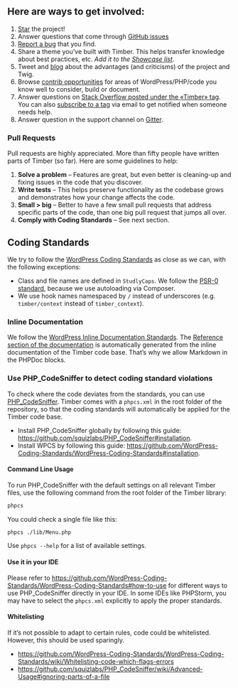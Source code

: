 ## Here are ways to get involved:

1. [Star](https://github.com/timber/timber/stargazers) the project!
2. Answer questions that come through [GitHub issues](https://github.com/timber/timber/issues?state=open)
3. [Report a bug](https://github.com/timber/timber/issues/new) that you find.
4. Share a theme you’ve built with Timber. This helps transfer knowledge about best practices, etc. _Add it to the [Showcase list](https://github.com/timber/timber/wiki/Showcase)_.
5. Tweet and [blog](http://www.oomphinc.com/blog/2013-10/php-templating-wordpress/#post-content) about the advantages (and criticisms) of the project and Twig.
6. Browse [contrib opportunities](https://github.com/timber/timber/issues?labels=contrib-opportunity&page=1&state=open) for areas of WordPress/PHP/code you know well to consider, build or document.
7. Answer questions on [Stack Overflow posted under the «Timber» tag](https://stackoverflow.com/questions/tagged/timber). You can also [subscribe to a tag](https://stackoverflow.blog/2010/12/20/subscribe-to-tags-via-emai/) via email to get notified when someone needs help.
8. Answer question in the support channel on [Gitter](https://gitter.im/timber/timber).

### Pull Requests

Pull requests are highly appreciated. More than fifty people have written parts of Timber (so far). Here are some guidelines to help:

1. **Solve a problem** – Features are great, but even better is cleaning-up and fixing issues in the code that you discover.
2. **Write tests** – This helps preserve functionality as the codebase grows and demonstrates how your change affects the code.
3. **Small > big** – Better to have a few small pull requests that address specific parts of the code, than one big pull request that jumps all over.
4. **Comply with Coding Standards** – See next section.

## Coding Standards

We try to follow the [WordPress Coding Standards](https://make.wordpress.org/core/handbook/coding-standards/php/) as close as we can, with the following exceptions:

- Class and file names are defined in `StudlyCaps`. We follow the [PSR-0 standard](http://www.php-fig.org/psr/psr-1/#namespace-and-class-names), because we use autoloading via Composer.
- We use hook names namespaced by `/` instead of underscores (e.g. `timber/context` instead of `timber_context`).

### Inline Documentation

We follow the [WordPress Inline Documentation Standards](https://make.wordpress.org/core/handbook/best-practices/inline-documentation-standards/php/). The [Reference section of the documentation](https://timber.github.io/docs/reference/) is automatically generated from the inline documentation of the Timber code base. That’s why we allow Markdown in the PHPDoc blocks.

### Use PHP_CodeSniffer to detect coding standard violations

To check where the code deviates from the standards, you can use [PHP_CodeSniffer](https://github.com/squizlabs/PHP_CodeSniffer). Timber comes with a `phpcs.xml` in the root folder of the repository, so that the coding standards will automatically be applied for the Timber code base.

- Install PHP_CodeSniffer globally by following this guide: <https://github.com/squizlabs/PHP_CodeSniffer#installation>.
- Install WPCS by following this guide: <https://github.com/WordPress-Coding-Standards/WordPress-Coding-Standards#installation>.

#### Command Line Usage

To run PHP_CodeSniffer with the default settings on all relevant Timber files, use the following command from the root folder of the Timber library: 

```bash
phpcs
```

You could check a single file like this:

```bash
phpcs ./lib/Menu.php
```

Use `phpcs --help` for a list of available settings.

#### Use it in your IDE

Please refer to <https://github.com/WordPress-Coding-Standards/WordPress-Coding-Standards#how-to-use> for different ways to use PHP_CodeSniffer directly in your IDE. In some IDEs like PHPStorm, you may have to select the `phpcs.xml` explicitly to apply the proper standards.

#### Whitelisting

If it’s not possible to adapt to certain rules, code could be whitelisted. However, this should be used sparingly.

- <https://github.com/WordPress-Coding-Standards/WordPress-Coding-Standards/wiki/Whitelisting-code-which-flags-errors>
- <https://github.com/squizlabs/PHP_CodeSniffer/wiki/Advanced-Usage#ignoring-parts-of-a-file>
